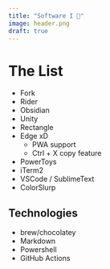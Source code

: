 ```yaml
---
title: "Software I 💛"
image: header.png
draft: true
---
```


# The List
- Fork
- Rider
- Obsidian
- Unity
- Rectangle
- Edge xD
    - PWA support
    - Ctrl + X copy feature
- PowerToys
- iTerm2
- VSCode / SublimeText
- ColorSlurp

## Technologies
- brew/chocolatey
- Markdown
- Powershell
- GitHub Actions